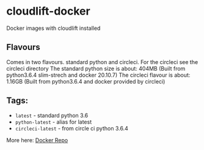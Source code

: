 # cloudlift-docker
Docker images with cloudlift installed


## Flavours
Comes in two flavours. standard python and circleci.
For the circleci see the circleci directory
The standard python size is about: 404MB (Built from python3.6.4 slim-strech and docker 20.10.7)
The circleci flavour is about: 1.16GB (Built from python3.6.4 and docker provided by circleci)


## Tags:
  * `latest` - standard python 3.6
  * `python-latest` - alias for latest
  * `circleci-latest` - from circle ci python 3.6.4
  
More here: [Docker Repo](https://hub.docker.com/r/thulasi503/cloudlift-docker)
